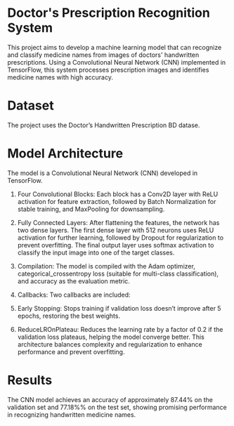# Doctor's Prescription Recognition System
This project aims to develop a machine learning model that can recognize and classify medicine names from images of doctors' handwritten prescriptions. Using a Convolutional Neural Network (CNN) implemented in TensorFlow, this system processes prescription images and identifies medicine names with high accuracy.

# Dataset
The project uses the Doctor’s Handwritten Prescription BD datase.

# Model Architecture
The model is a Convolutional Neural Network (CNN) developed in TensorFlow. 
1. Four Convolutional Blocks: Each block has a Conv2D layer with ReLU activation for feature extraction, followed by Batch Normalization for stable training, and MaxPooling for downsampling.

2. Fully Connected Layers: After flattening the features, the network has two dense layers. The first dense layer with 512 neurons uses ReLU activation for further learning, followed by Dropout for regularization to prevent overfitting. The final output layer uses softmax activation to classify the input image into one of the target classes.

3. Compilation: The model is compiled with the Adam optimizer, categorical_crossentropy loss (suitable for multi-class classification), and accuracy as the evaluation metric.

4. Callbacks: Two callbacks are included:

5. Early Stopping: Stops training if validation loss doesn’t improve after 5 epochs, restoring the best weights.
6. ReduceLROnPlateau: Reduces the learning rate by a factor of 0.2 if the validation loss plateaus, helping the model converge better.
This architecture balances complexity and regularization to enhance performance and prevent overfitting.

# Results
The CNN model achieves an accuracy of approximately 87.44% on the validation set and  77.18%% on the test set, showing promising performance in recognizing handwritten medicine names.






